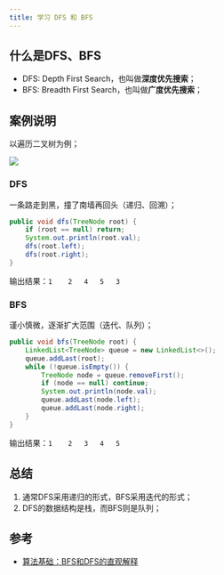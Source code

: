 ```yaml
---
title: 学习 DFS 和 BFS
---
```


## 什么是DFS、BFS

- DFS: Depth First Search，也叫做**深度优先搜索**；
- BFS: Breadth First Search，也叫做**广度优先搜索**；

## 案例说明

以遍历二叉树为例；

![](http://image.caojiantao.site:38080/24241f87252859d67f24913728ec2808.png)

### DFS

一条路走到黑，撞了南墙再回头（递归、回溯）；

```java
public void dfs(TreeNode root) {
    if (root == null) return;
    System.out.println(root.val);
    dfs(root.left);
    dfs(root.right);
}
```

输出结果：`1    2   4   5   3`

### BFS

谨小慎微，逐渐扩大范围（迭代、队列）；

```java
public void bfs(TreeNode root) {
    LinkedList<TreeNode> queue = new LinkedList<>();
    queue.addLast(root);
    while (!queue.isEmpty()) {
        TreeNode node = queue.removeFirst();
        if (node == null) continue;
        System.out.println(node.val);
        queue.addLast(node.left);
        queue.addLast(node.right);
    }
}
```

输出结果：`1    2   3   4   5`

## 总结

1. 通常DFS采用递归的形式，BFS采用迭代的形式；
2. DFS的数据结构是栈，而BFS则是队列；

## 参考

- [算法基础：BFS和DFS的直观解释](https://cuijiahua.com/blog/2018/01/alogrithm_10.html)